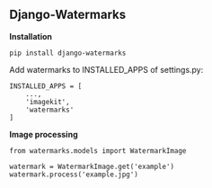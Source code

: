 ## Django-Watermarks

**Installation**
```
pip install django-watermarks
```

Add watermarks to INSTALLED_APPS of settings.py:

```
INSTALLED_APPS = [
    ...,
    'imagekit',
    'watermarks'
]
```

**Image processing**

```
from watermarks.models import WatermarkImage

watermark = WatermarkImage.get('example')
watermark.process('example.jpg')
```
